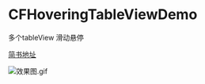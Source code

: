 # CFHoveringTableViewDemo
多个tableView 滑动悬停

[简书地址](http://www.jianshu.com/p/05a91700232e)

![效果图.gif](https://github.com/yuchuanfeng/CFHoveringTableView/blob/master/Untitled.gif)





